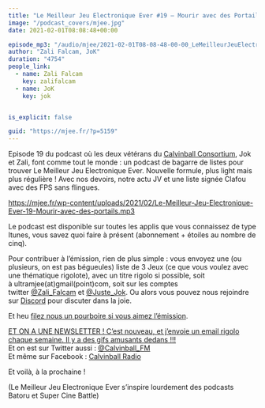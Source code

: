 ```yaml
---
title: "Le Meilleur Jeu Electronique Ever #19 – Mourir avec des Portails"
image: "/podcast_covers/mjee.jpg"
date: 2021-02-01T08:08:48+00:00

episode_mp3: "/audio/mjee/2021-02-01T08-08-48-00-00_LeMeilleurJeuElectroniqueEver19MouriravecdesPortails.mp3"
author: "Zali Falcam, JoK"
duration: "4754"
people_link: 
  - name: Zali Falcam
    key: zalifalcam
  - name: JoK
    key: jok


is_explicit: false

guid: "https://mjee.fr/?p=5159"
---
```


<PodcastHeader/>

<!-- ECRIRE LA DESCRIPTION DE L'EPISODE SOUS CETTE LIGNE -->

<p>Episode 19 du podcast où les deux vétérans du <a href="https://calvinballradio.wordpress.com/" rel="nofollow">Calvinball Consortium</a>, Jok et Zali, font comme tout le monde : un podcast de bagarre de listes pour trouver&nbsp;Le Meilleur Jeu Electronique Ever. Nouvelle formule, plus light mais plus régulière ! Avec nos devoirs, notre actu JV et une liste signée Clafou avec des FPS sans flingues.</p>



 
<a href="https://mjee.fr/wp-content/uploads/2021/02/Le-Meilleur-Jeu-Electronique-Ever-19-Mourir-avec-des-portails.mp3" rel="nofollow">https://mjee.fr/wp-content/uploads/2021/02/Le-Meilleur-Jeu-Electronique-Ever-19-Mourir-avec-des-portails.mp3</a>
 



<p>Le podcast est disponible sur toutes les applis que vous connaissez de type Itunes, vous savez quoi faire à présent (abonnement + étoiles au nombre de cinq).</p>



<p>Pour contribuer à l’émission, rien de plus simple : vous envoyez une (ou plusieurs, on est pas bégueules) liste de&nbsp;3 Jeux&nbsp;(ce que vous voulez avec une thématique rigolote), avec un titre rigolo si possible, soit à&nbsp;ultramjee(at)gmail(point)com, soit sur les comptes twitter&nbsp;<a href="https://twitter.com/Zali_Falcam" rel="nofollow">@Zali_Falcam</a>&nbsp;et&nbsp;<a href="https://twitter.com/Juste_JoK" rel="nofollow">@Juste_Jok</a>.&nbsp;Ou alors vous pouvez nous rejoindre sur&nbsp;<a href="https://discord.gg/4RnA9v7" rel="nofollow">Discord</a>&nbsp;pour discuter dans la joie.</p>



<p>Et heu <a href="https://fr.tipeee.com/calvinball" rel="nofollow">filez nous un pourboire si vous aimez l’émission</a>.</p>



<p><a href="https://twitter.us7.list-manage.com/subscribe?u=da574416b45d27907fa2cb271&amp;id=47a77c6791" rel="nofollow">ET ON A UNE NEWSLETTER ! C’est nouveau, et j’envoie un email rigolo chaque semaine. Il y a des gifs amusants dedans !!!</a><br>Et on est sur Twitter aussi :&nbsp;<a href="https://twitter.com/Calvinball_FM?lang=fr" rel="nofollow">@Calvinball_FM</a><br>Et même sur Facebook : <a href="https://www.facebook.com/CalvinballRadio" rel="nofollow">Calvinball Radio</a></p>



<p>Et voilà, à la prochaine !</p>



<p>(Le Meilleur Jeu Electronique Ever s’inspire lourdement des podcasts Batoru et Super Cine Battle)</p>


